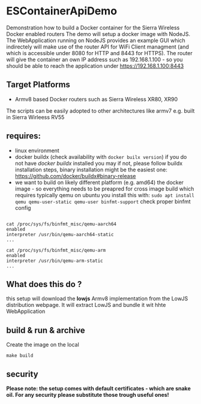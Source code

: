 # ESContainerApiDemo
Demonstration how to build a Docker container for the Sierra Wireless Docker enabled routers
The demo will setup a docker image with NodeJS. The WebApplication running on NodeJS provides an example GUI which indirectely will make use of the router API for WiFi Client managment (and which is accessible under 8080 for HTTP and 8443 for HTTPS).
The router will give the container an own IP address such as 192.168.1.100 - so you should be able to reach the application under https://192.168.1.100:8443

## Target Platforms
- Armv8 based Docker routers such as Sierra Wireless XR80, XR90

The scripts can be easily adopted to other architectures like armv7 e.g. built in Sierra Wirleess RV55 

## requires:
- linux environment
- docker buildx   (check availability with ```docker builx version```) if you do not have *docker buildx* installed you may if not, please follow buildx installation steps, binary installation might be the easiest one:
https://github.com/docker/buildx#binary-release
- we want to build on likely different platform (e.g. amd64) the docker image - so everything needs to be preapred for cross image build which requires typically qemu on ubuntu you install this with: ```sudo apt install qemu qemu-user-static qemu-user binfmt-support``` check proper binfmt config

```

cat /proc/sys/fs/binfmt_misc/qemu-aarch64
enabled
interpreter /usr/bin/qemu-aarch64-static
...
 
cat /proc/sys/fs/binfmt_misc/qemu-arm
enabled
interpreter /usr/bin/qemu-arm-static
...
```

## What does this do ?
this setup will download the __lowjs__ Armv8 implementation from the LowJS distribution webpage. It will extract LowJS and bundle it wit hhte WebApplication

## build & run & archive
Create the image on the local 
```
make build
```


## security
__Please note: the setup comes with default certificates - which are snake oil. For any security please substitute those trough useful ones!__
